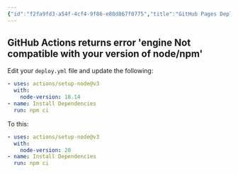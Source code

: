 ```yaml
---
{"id":"f2fa9fd3-a54f-4cf4-9f86-e80d867f0775","title":"GitHub Pages Deployment","description":"Fixes for issues related to GitHub Pages deployment of Quartz.","publish":true,"date_created":"Wednesday, October 9th 2024, 10:10:10 pm","date_modified":"Monday, October 14th 2024, 2:22:25 am","editing_lock":true,"live_preview":true,"cssclasses":["mado-heading"],"path":"Quartz/Troubleshooting/GitHub Pages Deployment.md","permalink":"/quartz/troubleshooting/git-hub-pages-deployment/","PassFrontmatter":true}
---
```



## GitHub Actions returns error 'engine Not compatible with your version of node/npm'

Edit your `deploy.yml` file and update the following:

```yaml
- uses: actions/setup-node@v3
  with:
    node-version: 18.14
- name: Install Dependencies
  run: npm ci
```

To this:

```yaml
- uses: actions/setup-node@v3
  with:
    node-version: 20
- name: Install Dependencies
  run: npm ci
```
